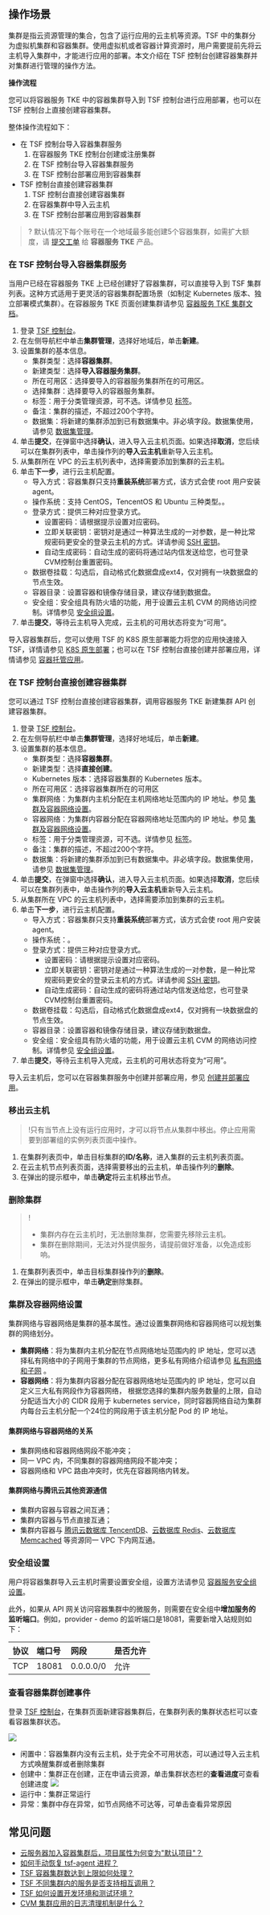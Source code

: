 ## 操作场景

集群是指云资源管理的集合，包含了运行应用的云主机等资源。TSF 中的集群分为虚拟机集群和容器集群。使用虚拟机或者容器计算资源时，用户需要提前先将云主机导入集群中，才能进行应用的部署。本文介绍在 TSF 控制台创建容器集群并对集群进行管理的操作方法。

**操作流程**

您可以将容器服务 TKE 中的容器集群导入到 TSF 控制台进行应用部署，也可以在 TSF 控制台上直接创建容器集群。

整体操作流程如下：

- 在 TSF 控制台导入容器集群服务
  1. 在容器服务 TKE 控制台创建或注册集群
  2. 在 TSF 控制台导入容器集群服务
  3. 在 TSF 控制台部署应用到容器集群
- TSF 控制台直接创建容器集群
  1. TSF 控制台直接创建容器集群
  2. 在容器集群中导入云主机
  3. 在 TSF 控制台部署应用到容器集群

> ? 默认情况下每个账号在一个地域最多能创建5个容器集群，如需扩大额度，请 [提交工单](https://console.cloud.tencent.com/workorder/category) 给 **容器服务 TKE** 产品。

### 在 TSF 控制台导入容器集群服务

当用户已经在容器服务 TKE 上已经创建好了容器集群，可以直接导入到 TSF 集群列表。这种方式适用于更灵活的容器集群配置场景（如制定 Kubernetes 版本、独立部署模式集群）。在容器服务 TKE 页面创建集群请参见 [容器服务 TKE 集群文档](https://cloud.tencent.com/document/product/457/32189)。

1. 登录 [TSF 控制台](https://console.cloud.tencent.com/tsf/index)。
2. 在左侧导航栏中单击**集群管理**，选择好地域后，单击**新建**。
3. 设置集群的基本信息。
   - 集群类型：选择**容器集群**。
   - 新建类型：选择**导入容器服务集群**。
   - 所在可用区：选择要导入的容器服务集群所在的可用区。
   - 选择集群：选择要导入的容器服务集群。
   - 标签：用于分类管理资源，可不选。详情参见 [标签](https://cloud.tencent.com/document/product/649/53869)。
   - 备注：集群的描述，不超过200个字符。
   - 数据集：将新建的集群添加到已有数据集中。非必填字段。数据集使用，请参见 [数据集管理](https://cloud.tencent.com/document/product/649/38326)。
4. 单击**提交**，在弹窗中选择**确认**，进入导入云主机页面。如果选择**取消**，您后续可以在集群列表中，单击操作列的**导入云主机**重新导入云主机。
5. 从集群所在 VPC 的云主机列表中，选择需要添加到集群的云主机。
6. 单击**下一步**，进行云主机配置。
   - 导入方式：容器集群只支持**重装系统**部署方式，该方式会使 root 用户安装 agent。
   - 操作系统：支持 CentOS，TencentOS 和 Ubuntu 三种类型。。
   - 登录方式：提供三种对应登录方式。
     - 设置密码：请根据提示设置对应密码。
     - 立即关联密钥：密钥对是通过一种算法生成的一对参数，是一种比常规密码更安全的登录云主机的方式。详请参阅 [SSH 密钥](https://cloud.tencent.com/document/product/213/6092)。
     - 自动生成密码：自动生成的密码将通过站内信发送给您，也可登录CVM控制台重置密码。
   - 数据卷挂载：勾选后，自动格式化数据盘成ext4，仅对拥有一块数据盘的节点生效。
   - 容器目录：设置容器和镜像存储目录，建议存储到数据盘。
   - 安全组：安全组具有防火墙的功能，用于设置云主机 CVM 的网络访问控制。详情参见 [安全组设置](id:安全组设置)。
7. 单击**提交**，等待云主机导入完成，云主机的可用状态将变为“可用”。

导入容器集群后，您可以使用 TSF 的 K8S 原生部署能力将您的应用快速接入 TSF，详情请参见 [K8S 原生部署](https://cloud.tencent.com/document/product/649/72803)；也可以在 TSF 控制台直接创建并部署应用，详情请参见 [容器托管应用](https://cloud.tencent.com/document/product/649/73931)。





### 在 TSF 控制台直接创建容器集群

您可以通过 TSF 控制台直接创建容器集群，调用容器服务 TKE 新建集群 API 创建容器集群。

1. 登录 [TSF 控制台](https://console.cloud.tencent.com/tsf/index)。
2. 在左侧导航栏中单击**集群管理**，选择好地域后，单击**新建**。
3. 设置集群的基本信息。
   - 集群类型：选择**容器集群**。
   - 新建类型：选择**直接创建**。
   - Kubernetes 版本：选择容器集群的 Kubernetes 版本。
   - 所在可用区：选择容器集群所在的可用区
   - 集群网络：为集群内主机分配在主机网络地址范围内的 IP 地址。参见 [集群及容器网络设置](#915051)。
   - 容器网络：为集群内容器分配在容器网络地址范围内的 IP 地址。参见 [集群及容器网络设置](#915051)。
   - 标签：用于分类管理资源，可不选。详情参见 [标签](https://cloud.tencent.com/document/product/649/53869)。
   - 备注：集群的描述，不超过200个字符。
   - 数据集：将新建的集群添加到已有数据集中。非必填字段。数据集使用，请参见 [数据集管理](https://cloud.tencent.com/document/product/649/38326)。
4. 单击**提交**，在弹窗中选择**确认**，进入导入云主机页面。如果选择**取消**，您后续可以在集群列表中，单击操作列的**导入云主机**重新导入云主机。
5. 从集群所在 VPC 的云主机列表中，选择需要添加到集群的云主机。
6. 单击**下一步**，进行云主机配置。
   - 导入方式：容器集群只支持**重装系统**部署方式，该方式会使 root 用户安装 agent。
   - 操作系统：。
   - 登录方式：提供三种对应登录方式。
     - 设置密码：请根据提示设置对应密码。
     - 立即关联密钥：密钥对是通过一种算法生成的一对参数，是一种比常规密码更安全的登录云主机的方式。详请参阅 [SSH 密钥](https://cloud.tencent.com/document/product/213/6092)。
     - 自动生成密码：自动生成的密码将通过站内信发送给您，也可登录CVM控制台重置密码。
   - 数据卷挂载：勾选后，自动格式化数据盘成ext4，仅对拥有一块数据盘的节点生效。
   - 容器目录：设置容器和镜像存储目录，建议存储到数据盘。
   - 安全组：安全组具有防火墙的功能，用于设置云主机 CVM 的网络访问控制。详情参见 [安全组设置](#915052)。
7. 单击**提交**，等待云主机导入完成，云主机的可用状态将变为“可用”。



导入云主机后，您可以在容器集群服务中创建并部署应用，参见 [创建并部署应用](https://cloud.tencent.com/document/product/649/15525)。









### 移出云主机

>!只有当节点上没有运行应用时，才可以将节点从集群中移出。停止应用需要到部署组的实例列表页面中操作。

1. 在集群列表页中，单击目标集群的**ID/名称**，进入集群的云主机列表页面。
2. 在云主机节点列表页面，选择需要移出的云主机，单击操作列的**删除**。
3. 在弹出的提示框中，单击**确定**将云主机移出节点。



### 删除集群

>!
>- 集群内存在云主机时，无法删除集群，您需要先移除云主机。
>- 集群在删除期间，无法对外提供服务，请提前做好准备，以免造成影响。

1. 在集群列表页中，单击目标集群操作列的**删除**。
2. 在弹出的提示框中，单击**确定**删除集群。




[](id:915051)
### 集群及容器网络设置

集群网络与容器网络是集群的基本属性。通过设置集群网络和容器网络可以规划集群的网络划分。

- **集群网络**：将为集群内主机分配在节点网络地址范围内的 IP 地址，您可以选择私有网络中的子网用于集群的节点网络，更多私有网络介绍请参见 [私有网络和子网](https://cloud.tencent.com/document/product/215/20046) 。
- **容器网络**：将为集群内容器分配在容器网络地址范围内的 IP 地址，您可以自定义三大私有网段作为容器网络， 根据您选择的集群内服务数量的上限，自动分配适当大小的 CIDR 段用于 kubernetes service，同时容器网络自动为集群内每台云主机分配一个24位的网段用于该主机分配 Pod 的 IP 地址。

#### 集群网络与容器网络的关系

- 集群网络和容器网络网段不能冲突；
- 同一 VPC 内，不同集群的容器网络网段不能冲突；
- 容器网络和 VPC 路由冲突时，优先在容器网络内转发。

#### 集群网络与腾讯云其他资源通信

- 集群内容器与容器之间互通；
- 集群内容器与节点直接互通；
- 集群内容器与 [腾讯云数据库 TencentDB](https://cloud.tencent.com/product/cdb-overview)、[云数据库 Redis](https://cloud.tencent.com/document/product/239/3205)、[云数据库 Memcached](https://cloud.tencent.com/document/product/241/7489) 等资源同一 VPC 下内网互通。



### 安全组设置[](id:915052)

用户将容器集群导入云主机时需要设置安全组，设置方法请参见 [容器服务安全组设置](https://cloud.tencent.com/document/product/457/9084)。

此外，如果从 API 网关访问容器集群中的微服务，则需要在安全组中**增加服务的监听端口**。例如，provider - demo 的监听端口是18081，需要新增入站规则如下：

| 协议 | 端口号 | 网段      | 是否允许 |
| :--- | :----- | :-------- | :------- |
| TCP  | 18081  | 0.0.0.0/0 | 允许     |





### 查看容器集群创建事件

登录 [TSF 控制台](https://console.cloud.tencent.com/tsf/index)，在集群页面新建容器集群后，在集群列表的集群状态栏可以查看容器集群状态。

![](https://main.qcloudimg.com/raw/ab0707c6b64009454aa5fb012070ca2a.png)

- 闲置中：容器集群内没有云主机，处于完全不可用状态，可以通过导入云主机方式唤醒集群或者删除集群
- 创建中：集群正在创建，正在申请云资源，单击集群状态栏的**查看进度**可查看创建进度
  ![](https://main.qcloudimg.com/raw/5b01fc8e9e1eca5a3caf29d7a3cec39c.png)
- 运行中：集群正常运行
- 异常：集群中存在异常，如节点网络不可达等，可单击查看异常原因

## 常见问题

- [云服务器加入容器集群后，项目属性为何变为"默认项目"？](https://cloud.tencent.com/document/product/649/20270#.E4.BA.91.E6.9C.8D.E5.8A.A1.E5.99.A8.E5.8A.A0.E5.85.A5.E5.AE.B9.E5.99.A8.E9.9B.86.E7.BE.A4.E5.90.8E.EF.BC.8C.E9.A1.B9.E7.9B.AE.E5.B1.9E.E6.80.A7.E4.B8.BA.E4.BD.95.E5.8F.98.E4.B8.BA.26quot.3B.E9.BB.98.E8.AE.A4.E9.A1.B9.E7.9B.AE.26quot.3B.EF.BC.9F)
- [如何手动恢复 tsf-agent 进程？](https://cloud.tencent.com/document/product/649/20270#.E4.BA.91.E6.9C.8D.E5.8A.A1.E5.99.A8.E5.8A.A0.E5.85.A5.E5.AE.B9.E5.99.A8.E9.9B.86.E7.BE.A4.E5.90.8E.EF.BC.8C.E9.A1.B9.E7.9B.AE.E5.B1.9E.E6.80.A7.E4.B8.BA.E4.BD.95.E5.8F.98.E4.B8.BA.26quot.3B.E9.BB.98.E8.AE.A4.E9.A1.B9.E7.9B.AE.26quot.3B.EF.BC.9F)
- [TSF 容器集群数达到上限如何处理？](https://cloud.tencent.com/document/product/649/20270#tsf-.E5.AE.B9.E5.99.A8.E9.9B.86.E7.BE.A4.E6.95.B0.E8.BE.BE.E5.88.B0.E4.B8.8A.E9.99.90.E5.A6.82.E4.BD.95.E5.A4.84.E7.90.86.EF.BC.9F)
- [TSF 不同集群内的服务是否支持相互调用？](https://cloud.tencent.com/document/product/649/20270#tsf-.E4.B8.8D.E5.90.8C.E9.9B.86.E7.BE.A4.E5.86.85.E7.9A.84.E6.9C.8D.E5.8A.A1.E6.98.AF.E5.90.A6.E6.94.AF.E6.8C.81.E7.9B.B8.E4.BA.92.E8.B0.83.E7.94.A8.EF.BC.9F)
- [TSF 如何设置开发环境和测试环境？](https://cloud.tencent.com/document/product/649/20270#tsf-.E5.A6.82.E4.BD.95.E8.AE.BE.E7.BD.AE.E5.BC.80.E5.8F.91.E7.8E.AF.E5.A2.83.E5.92.8C.E6.B5.8B.E8.AF.95.E7.8E.AF.E5.A2.83.EF.BC.9F)
- [CVM 集群应用的日志清理机制是什么？](https://cloud.tencent.com/document/product/649/20270#cvm-.E9.9B.86.E7.BE.A4.E5.BA.94.E7.94.A8.E7.9A.84.E6.97.A5.E5.BF.97.E6.B8.85.E7.90.86.E6.9C.BA.E5.88.B6.E6.98.AF.E4.BB.80.E4.B9.88.EF.BC.9F)
